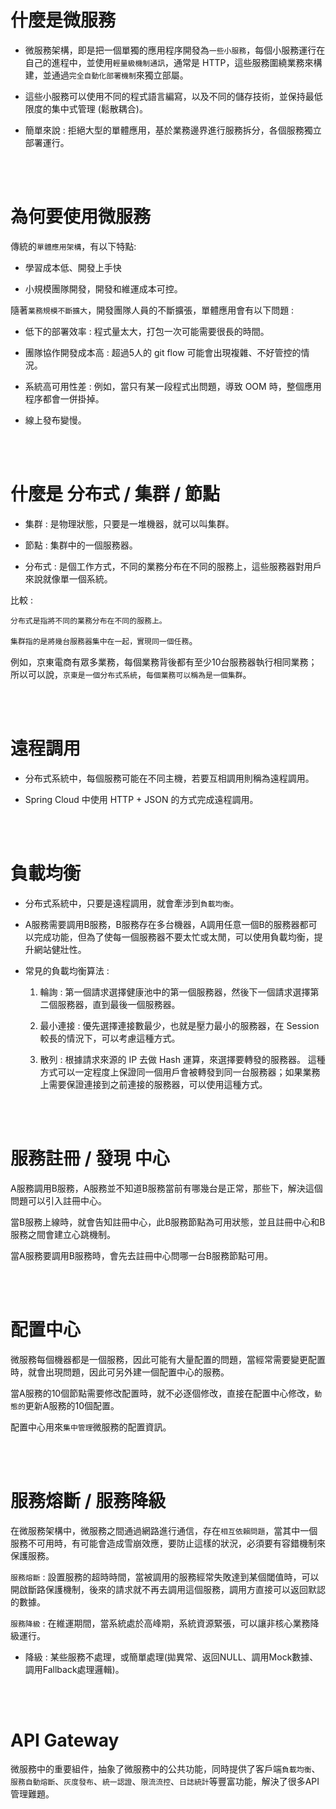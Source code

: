 # 什麼是微服務

* 微服務架構，即是把一個單獨的應用程序開發為`一些小服務`，每個小服務運行在自己的進程中，並使用`輕量級機制通訊`，通常是 HTTP，這些服務圍繞業務來構建，並通過`完全自動化部署機制`來獨立部屬。

* 這些小服務可以使用不同的程式語言編寫，以及不同的儲存技術，並保持最低限度的集中式管理 (鬆散耦合)。


* 簡單來說 : 拒絕大型的單體應用，基於業務邊界進行服務拆分，各個服務獨立部署運行。

<br/>

<br/>

# 為何要使用微服務

傳統的`單體應用架構`，有以下特點:

* 學習成本低、開發上手快

* 小規模團隊開發，開發和維運成本可控。


隨著`業務規模不斷擴大`，開發團隊人員的不斷擴張，單體應用會有以下問題 : 

* 低下的部署效率 : 程式量太大，打包一次可能需要很長的時間。

* 團隊協作開發成本高 : 超過5人的 git flow 可能會出現複雜、不好管控的情況。

* 系統高可用性差 : 例如，當只有某一段程式出問題，導致 OOM 時，整個應用程序都會一併掛掉。

* 線上發布變慢。

<br/>

<br/>

# 什麼是 分布式 / 集群 / 節點

* 集群 : 是物理狀態，只要是一堆機器，就可以叫集群。

* 節點 : 集群中的一個服務器。

* 分布式 : 是個工作方式，不同的業務分布在不同的服務上，這些服務器對用戶來說就像單一個系統。


比較 : 

`分布式是指將不同的業務分布在不同的服務上。`

`集群指的是將幾台服務器集中在一起，實現同一個任務`。

例如，京東電商有眾多業務，每個業務背後都有至少10台服務器執行相同業務；所以可以說，`京東是一個分布式系統`，`每個業務可以稱為是一個集群`。

<br/>

<br/>

# 遠程調用

* 分布式系統中，每個服務可能在不同主機，若要互相調用則稱為遠程調用。

* Spring Cloud 中使用 HTTP + JSON 的方式完成遠程調用。

<br/>

<br/>

# 負載均衡

* 分布式系統中，只要是遠程調用，就會牽涉到`負載均衡`。

* A服務需要調用B服務，B服務存在多台機器，A調用任意一個B的服務器都可以完成功能，但為了使每一個服務器不要太忙或太閒，可以使用負載均衡，提升網站健壯性。

* 常見的負載均衡算法 : 

    1. 輪詢 : 第一個請求選擇健康池中的第一個服務器，然後下一個請求選擇第二個服務器，直到最後一個服務器。

    2. 最小連接 : 優先選擇連接數最少，也就是壓力最小的服務器，在 Session 較長的情況下，可以考慮這種方式。

    3. 散列 : 根據請求來源的 IP 去做 Hash 運算，來選擇要轉發的服務器。 這種方式可以一定程度上保證同一個用戶會被轉發到同一台服務器；如果業務上需要保證連接到之前連接的服務器，可以使用這種方式。

<br/>

<br/>

# 服務註冊 / 發現 中心

A服務調用B服務，A服務並不知道B服務當前有哪幾台是正常，那些下，解決這個問題可以引入註冊中心。

當B服務上線時，就會告知註冊中心，此B服務節點為可用狀態，並且註冊中心和B服務之間會建立心跳機制。

當A服務要調用B服務時，會先去註冊中心問哪一台B服務節點可用。

<br/>

<br/>

# 配置中心

微服務每個機器都是一個服務，因此可能有大量配置的問題，當經常需要變更配置時，就會出現問題，因此可另外建一個配置中心的服務。

當A服務的10個節點需要修改配置時，就不必逐個修改，直接在配置中心修改，`動態的`更新A服務的10個配置。

配置中心用來`集中管理`微服務的配置資訊。

<br/>

<br/>

# 服務熔斷 / 服務降級

在微服務架構中，微服務之間通過網路進行通信，存在`相互依賴問題`，當其中一個服務不可用時，有可能會造成雪崩效應，要防止這樣的狀況，必須要有容錯機制來保護服務。

`服務熔斷` : 設置服務的超時時間，當被調用的服務經常失敗達到某個閾值時，可以開啟斷路保護機制，後來的請求就不再去調用這個服務，調用方直接可以返回默認的數據。

`服務降級` : 在維運期間，當系統處於高峰期，系統資源緊張，可以讓非核心業務降級運行。

* 降級 : 某些服務不處理，或簡單處理(拋異常、返回NULL、調用Mock數據、調用Fallback處理邏輯)。

<br/>

<br/>

# API Gateway

微服務中的重要組件，抽象了微服務中的公共功能，同時提供了客戶端`負載均衡`、`服務自動熔斷`、`灰度發布`、`統一認證`、`限流流控`、`日誌統計`等豐富功能，解決了很多API管理難題。